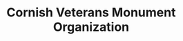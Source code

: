 ---
layout: repo
title: "Cornish Veterans Monument Organization"
id: 2567
permalink: repos/2567/
---